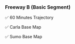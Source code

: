 ### Freeway B (Basic Segment)

:white_check_mark:  60 Minutes Trajectory

:white_check_mark:  Carla Base Map

:white_check_mark:  Sumo Base Map
